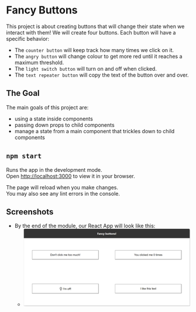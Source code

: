 # Fancy Buttons

 This project is about creating buttons that will change their state when we interact with them! We will create four buttons. Each button will have a specific behavior:

- The `counter button` will keep track how many times we click on it.
- The `angry button` will change colour to get more red until it reaches a maximum threshold.
- The `light switch button` will turn on and off when clicked.
- The `text repeater button` will copy the text of the button over and over.

## The Goal

The main goals of this project are:

- using a state inside components
- passing down props to child components
- manage a state from a main component that trickles down to child components

## `npm start`

Runs the app in the development mode.\
Open [http://localhost:3000](http://localhost:3000) to view it in your browser.

The page will reload when you make changes.\
You may also see any lint errors in the console.

## Screenshots

- By the end of the module, our React App will look like this:
  - !["Fancy-Buttons"](./docs/fancy-buttons.png)
